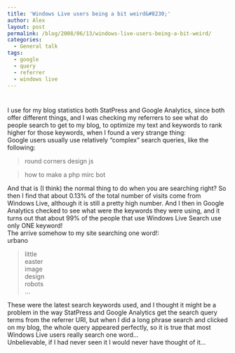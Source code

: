 ```yaml
---
title: 'Windows Live users being a bit weird&#8230;'
author: Alex
layout: post
permalink: /blog/2008/06/13/windows-live-users-being-a-bit-weird/
categories:
  - General talk
tags:
  - google
  - query
  - referrer
  - windows live
---
```

# 

I use for my blog statistics both StatPress and Google Analytics, since both offer different things, and I was checking my referrers to see what do people search to get to my blog, to optimize my text and keywords to rank higher for those keywords, when I found a very strange thing:  
Google users usually use relatively “complex” search queries, like the following:

> round corners design js

> how to make a php mirc bot

And that is (I think) the normal thing to do when you are searching right? So then I find that about 0.13% of the total number of visits come from Windows Live, although it is still a pretty high number. And I then in Google Analytics checked to see what were the keywords they were using, and it turns out that about 99% of the people that use Windows Live Search use only ONE keyword!  
The arrive somehow to my site searching one word!:  
urbano

> little  
> easter  
> image  
> design  
> robots  
> …

These were the latest search keywords used, and I thought it might be a problem in the way StatPress and Google Analytics get the search query terms from the referrer URI, but when I did a long phrase search and clicked on my blog, the whole query appeared perfectly, so it is true that most Windows Live users really search one word…  
Unbelievable, if I had never seen it I would never have thought of it…